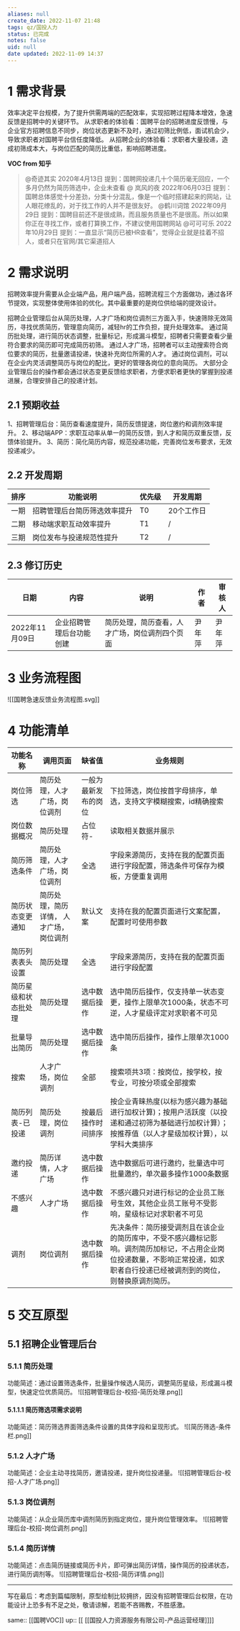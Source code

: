 ```yaml
---
aliases: null
create_date: 2022-11-07 21:48
tags: qz/国投人力
status: 已完成
notes: false
uid: null
date updated: 2022-11-09 14:37
---
```


# 1 需求背景

效率决定平台规模，为了提升供需两端的匹配效率，实现招聘过程降本增效，急速反馈是招聘中的关键环节。
从求职者的体验看：国聘平台的招聘进度反馈慢，与企业官方招聘信息不同步，岗位状态更新不及时，通过初筛比例低，面试机会少，导致求职者对国聘平台信任度降低。
从招聘企业的体验看：求职者大量投递，造成初筛成本大，与岗位匹配的简历比重低，影响招聘进度。

**VOC from 知乎**

> @奇迹其实 2020年4月13日 提到：国聘网投递几十个简历毫无回应，一个多月仍然为简历筛选中，企业未查看
> @ 岚风的夜 2022年06月03日 提到：国聘总体感觉十分差劲，分类十分混乱，像是一个临时搭建起来的网站，让人眼花缭乱的，对于找工作的人并不是很友好。
> @鹤川词馆 2022年09月29日 提到：国聘目前还不是很成熟，而且服务质量也不是很高。所以如果你正在寻找工作，或者打算换工作，不建议使用国聘网站
> @可可可乐 2022年10月29日 提到：一直显示“简历已被HR查看”，觉得企业就是挂着不招人，或者只在官网/其它渠道招人

# 2 需求说明

招聘效率提升需要从企业端产品，用户端产品，招聘流程三个方面做功，通过各环节提效，实现整体使用体验的优化。其中最重要的是岗位供给端的提效设计。

招聘企业管理后台从简历处理，人才广场和岗位调剂三方面入手，快速筛除无效简历，寻找优质简历，管理意向简历，减轻hr的工作负担，提升处理效率。
通过简历批处理，进行简历状态调整，批量标记，形成漏斗模型，招聘者只需要查看少量符合要求的简历即可完成简历初筛。
通过人才广场，招聘者可以主动搜索符合岗位要求的简历，批量邀请投递，快速补充岗位所需的人才。
通过岗位调剂，可以在企业内灵活调整简历与岗位的配比，更好的管理各岗位的意向简历。
大部分企业管理后台的操作都会通过状态变更反馈给求职者，方便求职者更快的掌握到投递进展，合理安排自己的投递计划。

## 2.1 预期收益

1、招聘管理后台：简历查看速度提升，简历反馈提速，岗位邀约和调剂效率提升。
2、移动端APP：求职互动率从单一的简历反馈，到人才和简历双重反馈，反馈体验提升。
3、简历：简化简历内容，规范投递功能，完善岗位发布要求，无效投递减少。

## 2.2 开发周期

| 排序 | 功能说明           | 优先级 | 开发周期   |
| -- | -------------- | --- | ------ |
| 一期 | 招聘管理后台简历筛选效率提升 | T0  | 20个工作日 |
| 二期 | 移动端求职互动效率提升    | T1  | /      |
| 三期 | 岗位发布与投递规范性提升   | T2  | /      |

## 2.3 修订历史

| 日期          | 内容           | 说明                      | 作者  | 审核人 |
| ----------- | ------------ | ----------------------- | --- | --- |
| 2022年11月09日 | 企业招聘管理后台功能创建 | 简历处理，简历查看，人才广场，岗位调剂四个页面 | 尹年萍 | 尹年萍 |

# 3 业务流程图

![[国聘急速反馈业务流程图.svg]]

# 4 功能清单

| 功能名称       | 调用页面                 | 缺省值        | 业务规则                                                                                     |
| ---------- | -------------------- | ---------- | ---------------------------------------------------------------------------------------- |
| 岗位筛选       | 简历处理，人才广场，岗位调剂       | 一般为最新发布的岗位 | 下拉筛选，岗位按首字母排序，单选，支持文字模糊搜索，id精确搜索                                                    |
| 岗位数据概况     | 简历处理                 | 占位符-       | 读取相关数据并展示                                                                                |
| 简历筛选条件     | 简历处理，人才广场，岗位调剂                | 全选         | 字段来源简历，支持在我的配置页面进行字段配置，筛选条件可保存为模板，方便重复调用                                                 |
| 简历状态变更通知   | 简历处理，简历详情， 人才广场，岗位调剂 | 默认文案       | 支持在我的配置页面进行文案配置，配置时可使用参数                                                                 |
| 简历列表表头设置   | 简历处理                 | 全选         | 字段来源简历，支持在我的配置页面进行字段配置                                                                   |
| 简历星级和状态批处理 | 简历处理                 | 选中数据后操作    | 选中简历后操作，仅支持单一状态变更，操作上限单次1000条，状态不可逆，人才星级评定对求职者不可见                                         |
| 批量导出简历     | 简历处理                 | 选中数据后操作    | 选中简历后操作，操作上限单次1000条                                                                      |
| 搜索         | 人才广场，岗位调剂            | 全部         | 搜索项共3项：按岗位，按学校，按专业，可按分项或全部搜索                                                                    |
| 简历列表-已投递   | 简历处理，岗位调剂            | 按最后操作时间排序  | 按企业青睐热度(以标为感兴趣为基础进行加权计算)；按用户活跃度（以投递和通过初筛为基础进行加权计算）；按推荐值（以人才星级加权计算），以学科大类排序               |
| 邀约投递       | 简历详情，人才广场            | 选中数据后操作    | 选中数据后可进行邀约，批量选中可批量邀约，单次最多操作1000条数据                                                       |
| 不感兴趣       | 人才广场                 | 选中数据后操作    | 不感兴趣只对进行标记的企业员工账号生效，其他企业员工账号不受影响，星级标记对求职者不可见                                             |
| 调剂         | 岗位调剂                 | 选中数据后操作    | 先决条件：简历接受调剂且在该企业的简历库中，不受不感兴趣标记影响。调剂简历加标记，不占用企业岗位投递数量，不影响正常投递，如求职者自行投递已经被调剂到的岗位，则替换原调剂简历。 |


# 5 交互原型

## 5.1 招聘企业管理后台

### 5.1.1 简历处理

功能简述：通过设置筛选条件，批量操作候选人简历，调整简历星级，形成漏斗模型，快速定位优质简历。
![[招聘管理后台-校招-简历处理.png]]

#### 5.1.1.1 简历筛选项需求说明

功能简述：简历筛选界面筛选条件设置的具体字段和呈现形式。
![[简历筛选-条件栏.png]]

### 5.1.2 人才广场

功能简述：企业主动寻找简历，邀请投递，提升岗位投递量。
![[招聘管理后台-校招-人才广场.png]]

### 5.1.3 岗位调剂

功能简述：从企业简历库中调剂简历到指定岗位，提升岗位管理效率。
![[招聘管理后台-校招-岗位调剂.png]]

### 5.1.4 简历详情

功能简述：点击简历链接或简历卡片，即可弹出简历详情，操作简历的投递状态，进行简历调剂等。
![[招聘管理后台-校招-简历详情.png]]

---

写在最后：考虑到篇幅限制，原型绘制比较拥挤，因没有招聘管理后台权限，在功能设计上恐多有不足之处，敬请谅解，若能不吝赐教，不胜感激。

same:: [[国聘VOC]]
up:: [[ [[国投人力资源服务有限公司-产品运营经理]]]]